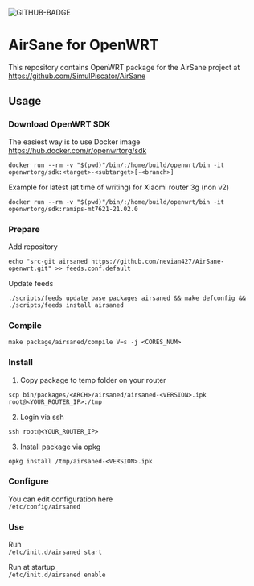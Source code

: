![GITHUB-BADGE](https://github.com/tbaela/AirSane-openwrt/workflows/Build/badge.svg)
# AirSane for OpenWRT
This repository contains OpenWRT package for the AirSane project at https://github.com/SimulPiscator/AirSane
## Usage
### Download OpenWRT SDK
The easiest way is to use Docker image\
https://hub.docker.com/r/openwrtorg/sdk

```
docker run --rm -v "$(pwd)"/bin/:/home/build/openwrt/bin -it openwrtorg/sdk:<target>-<subtarget>[-<branch>]
```

Example for latest (at time of writing) for Xiaomi router 3g (non v2)
```
docker run --rm -v "$(pwd)"/bin/:/home/build/openwrt/bin -it openwrtorg/sdk:ramips-mt7621-21.02.0
```
### Prepare
Add repository
```
echo "src-git airsaned https://github.com/nevian427/AirSane-openwrt.git" >> feeds.conf.default
```

Update feeds
```
./scripts/feeds update base packages airsaned && make defconfig && ./scripts/feeds install airsaned
```
### Compile
```
make package/airsaned/compile V=s -j <CORES_NUM>
```

### Install
1) Copy package to temp folder on your router
```
scp bin/packages/<ARCH>/airsaned/airsaned-<VERSION>.ipk root@<YOUR_ROUTER_IP>:/tmp
```
2) Login via ssh
```
ssh root@<YOUR_ROUTER_IP>
```
3) Install package via opkg
```
opkg install /tmp/airsaned-<VERSION>.ipk
```

### Configure
You can edit configuration here\
```/etc/config/airsaned```

### Use
Run\
```/etc/init.d/airsaned start```

Run at startup\
```/etc/init.d/airsaned enable```

